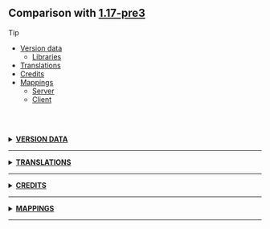 ## Comparison with [1.17-pre3](https://github.com/PixiGeko/Minecraft-generated-data/tree/1.17-pre3)

> [!TIP]
> - [Version data](#version-data)
>     - [Libraries](#version-data-libraries)
> - [Translations](#translations)
> - [Credits](#credits)
> - [Mappings](#mappings)
>   - [Server](#server-mappings)
>   - [Client](#client-mappings)

<br/><br/>
<details><summary><b><ins>VERSION DATA</ins></b><a name="version-data"></a></summary>
<br/>
<table><tr><th></th><th align="left">1.17-pre3</th><th>1.17-pre4</th></tr><tr><td>World version</td><td><pre>2719</pre></td><td><pre>2720</pre></td></tr><tr><td>Protocol version</td><td><pre>1073741855</pre></td><td><pre>1073741856</pre></td></tr></table>
<h3>Libraries<a name="version-data-libraries"></a></h3>
<details>
<summary>
Versions
</summary>
<table><tr><th></th><th align="left">1.17-pre3</th><th>1.17-pre4</th></tr><tr><td>org.lwjgl:lwjgl-glfw</td><td><pre>3.2.1</pre></td><td><pre>3.2.2</pre></td></tr><tr><td>org.lwjgl:lwjgl-glfw</td><td><pre>3.2.1</pre></td><td><pre>3.2.2</pre></td></tr><tr><td>org.lwjgl:lwjgl-jemalloc</td><td><pre>3.2.1</pre></td><td><pre>3.2.2</pre></td></tr><tr><td>org.lwjgl:lwjgl-jemalloc</td><td><pre>3.2.1</pre></td><td><pre>3.2.2</pre></td></tr><tr><td>org.lwjgl:lwjgl-openal</td><td><pre>3.2.1</pre></td><td><pre>3.2.2</pre></td></tr><tr><td>org.lwjgl:lwjgl-openal</td><td><pre>3.2.1</pre></td><td><pre>3.2.2</pre></td></tr><tr><td>org.lwjgl:lwjgl-opengl</td><td><pre>3.2.1</pre></td><td><pre>3.2.2</pre></td></tr><tr><td>org.lwjgl:lwjgl-opengl</td><td><pre>3.2.1</pre></td><td><pre>3.2.2</pre></td></tr><tr><td>org.lwjgl:lwjgl-stb</td><td><pre>3.2.1</pre></td><td><pre>3.2.2</pre></td></tr><tr><td>org.lwjgl:lwjgl-stb</td><td><pre>3.2.1</pre></td><td><pre>3.2.2</pre></td></tr><tr><td>org.lwjgl:lwjgl-tinyfd</td><td><pre>3.2.1</pre></td><td><pre>3.2.2</pre></td></tr><tr><td>org.lwjgl:lwjgl-tinyfd</td><td><pre>3.2.1</pre></td><td><pre>3.2.2</pre></td></tr><tr><td>org.lwjgl:lwjgl</td><td><pre>3.2.1</pre></td><td><pre>3.2.2</pre></td></tr><tr><td>org.lwjgl:lwjgl</td><td><pre>3.2.1</pre></td><td><pre>3.2.2</pre></td></tr></table>
</details>
</details>
<hr/>
<details><summary><b><ins>TRANSLATIONS</ins></b><a name="translations"></a></summary>
<br/>
<details>
<summary>
Changes
</summary>
<br/>
<table>
<tr><th>Name</th><th>1.17-pre3</th><th>1.17-pre4</th></tr>
<tr><th align="left"><div style="width:290px">block.minecraft.candle_cake</div></th><td>Candle Cake</td><td>Cake with Candle</td></tr>
</table>
<br/>
</details>
</details>
<hr/>
<details><summary><b><ins>CREDITS</ins></b><a name="credits"></a></summary>
<br/>
<details>
<summary>
🗒️ Sections
</summary>

```diff
- Development Partner: Lionbridge
Quality - Poland Team
+ Development Partner: Lionbridge Quality - Poland Team
```

</details>
</details>
<hr/>
<details><summary><b><ins>MAPPINGS</ins></b><a name="mappings"></a></summary>
<br/>
<h2>Server<a name="server-mappings"></a></h2>
<details>
<summary>
Changes
</summary>

```
XXX.animal.goat.Goat -1M
```
```
XXX.world.level.WorldGenLevel +1M
```

</details>
<details>
<summary>
net.minecraft.world.entity.animal.goat.Goat
</summary>

```diff
+ boolean canAttack(LivingEntity)
```

</details>
<details>
<summary>
net.minecraft.world.level.WorldGenLevel
</summary>

```diff
- boolean ensureCanWrite(BlockPos)
```

</details>
<h2>Client<a name="client-mappings"></a></h2>
<details>
<summary>
Changes
</summary>

```
XXX.animal.goat.Goat -1M
```
```
XXX.world.level.WorldGenLevel +1M
```

</details>
<details>
<summary>
net.minecraft.world.entity.animal.goat.Goat
</summary>

```diff
+ boolean canAttack(LivingEntity)
```

</details>
<details>
<summary>
net.minecraft.world.level.WorldGenLevel
</summary>

```diff
- boolean ensureCanWrite(BlockPos)
```

</details>
</details>
<hr/>
